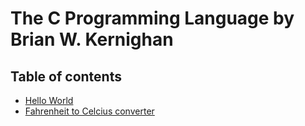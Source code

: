 # The C Programming Language by Brian W. Kernighan
## Table of contents
- [Hello World](001-hello_world/)
- [Fahrenheit to Celcius converter](002-fahrenheit_to_celsius)